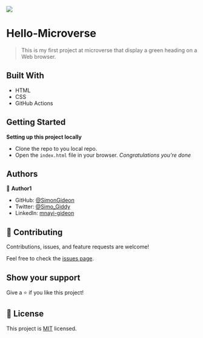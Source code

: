 ![](https://img.shields.io/badge/Microverse-blueviolet)

# Hello-Microverse

> This is my first project at microverse that display a green heading on a Web browser.


## Built With

- HTML
- CSS
- GitHub Actions

## Getting Started

**Setting up this project locally**
- Clone the repo to you local repo.
- Open the `index.html` file in your browser.
*Congratulations you're done*

## Authors

👤 **Author1**

- GitHub: [@SimonGideon](https://github.com/SimonGideon)
- Twitter: [@Simo_Giddy](https://twitter.com/Simo_Giddy)
- LinkedIn: [mnayi-gideon](https://linkedin.com/in/mnayi-gideon)


## 🤝 Contributing

Contributions, issues, and feature requests are welcome!

Feel free to check the [issues page](../../issues/).

## Show your support

Give a ⭐️ if you like this project!


## 📝 License

This project is [MIT](./MIT.md) licensed.
